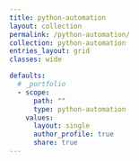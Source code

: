 ```yaml
---
title: python-automation
layout: collection
permalink: /python-automation/
collection: python-automation
entries_layout: grid
classes: wide

defaults:
  # _portfolio
  - scope:
      path: ""
      type: python-automation
    values:
      layout: single
      author_profile: true
      share: true
---
```


